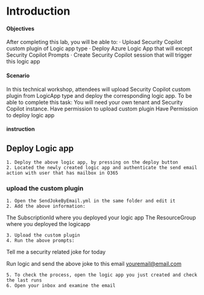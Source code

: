 # Introduction
#### Objectives
After completing this lab, you will be able to:
· Upload Security Copilot custom plugin of Logic app type
· Deploy Azure Logic App that will except Security Copilot Prompts 
· Create Security Copilot session that will trigger this logic app 

#### Scenario
In this technical workshop, attendees will upload Security Copilot custom plugin from LogicApp type and deploy the corresponding logic app. 
To be able to complete this task:
You will need your own tenant and Security Copilot instance. 
Have permission to upload custom plugin
Have Permission to deploy logic app 


####  instruction

## Deploy Logic app 

	1. Deploy the above logic app, by pressing on the deploy button
	2. Located the newly created logic app and authenticate the send email action with user that has mailbox in O365


### upload the custom plugin 

	1. Open the SendJokeByEmail.yml in the same folder and edit it 
	2. Add the above information: 

The SubscriptionId where you deployed your logic app 
The ResourceGroup where you deployed the logicapp 


	3. Upload the custom plugin 
	4. Run the above prompts:

Tell me a security related joke for today

Run logic and send the above joke to this email youremail@email.com

	5. To check the process, open the logic app you just created and check the last runs 
	6. Open your inbox and examine the email
